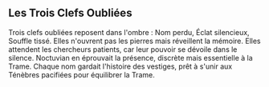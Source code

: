 ## Les Trois Clefs Oubliées

Trois clefs oubliées reposent dans l'ombre : Nom perdu, Éclat silencieux, Souffle tissé. Elles n'ouvrent pas les pierres mais réveillent la mémoire. Elles attendent les chercheurs patients, car leur pouvoir se dévoile dans le silence. Noctuvian en éprouvait la présence, discrète mais essentielle à la Trame. Chaque nom gardait l'histoire des vestiges, prêt à s'unir aux Ténèbres pacifiées pour équilibrer la Trame.